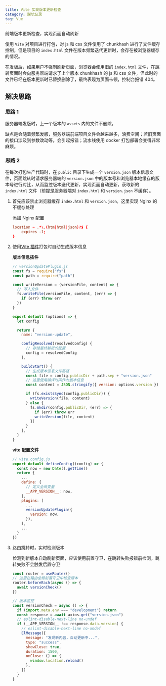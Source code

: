 ```yaml
---
title: Vite 实现版本更新检查
category: 踩坑记录
tag: Vue
---
```


前端版本更新检查，实现页面自动刷新

<!-- more -->

使用 `Vite` 对项目进行打包，对 js 和 css 文件使用了 chunkhash 进行了文件缓存控制，但是项目的 `index.html` 文件在版本频繁迭代更新时，会存在被浏览器缓存的情况。

在发版后，如果用户不强制刷新页面，浏览器会使用旧的 `index.html` 文件，在跳转页面时会向服务器端请求了上个版本 chunkhash 的 js 和 css 文件，但此时的文件已经在版本更新时已替换删除了，最终表现为页面卡顿，控制台报错 404。

## 解决思路

### 思路 1

服务器端发版时，上一个版本的 `assets` 内的文件不删除。

缺点是会随着频繁发版，服务器端前端项目文件会越来越多，浪费空间；若旧页面的接口涉及到参数改动等，会引起报错；流水线使用 docker 打包部署会变得非常麻烦。

### 思路 2

在每次打包生产代码时，在 `public` 目录下生成一个 `version.json` 版本信息文件，页面跳转时请求服务器端的 `version.json` 中的版本号和浏览器本地缓存的版本号进行对比，从而监控版本迭代更新，实现页面自动更新，获取新的 `index.html` 文件（前提是服务器端对 `index.html` 和 `version.json` 不缓存）。

1. 首先应该禁止浏览器缓存 `index.html` 和 `version.json`，这里实现 Nginx 的不缓存处理

   添加 Nginx 配置

   ```conf
   location ~ .*\.(htm|html|json)?$ {
       expires -1;
   }
   ```

2. 使用[Vite 插件](https://vitejs.cn/guide/api-plugin.html)打包时自动生成版本信息

   **版本信息插件**

   ```javascript
   // versionUpdatePlugin.js
   const fs = require("fs")
   const path = require("path")

   const writeVersion = (versionFile, content) => {
     // 写入文件
     fs.writeFile(versionFile, content, (err) => {
       if (err) throw err
     })
   }

   export default (options) => {
     let config

     return {
       name: "version-update",

       configResolved(resolvedConfig) {
         // 存储最终解析的配置
         config = resolvedConfig
       },

       buildStart() {
         // 生成版本信息文件路径
         const file = config.publicDir + path.sep + "version.json"
         // 这里使用编译时间作为版本信息
         const content = JSON.stringify({ version: options.version })

         if (fs.existsSync(config.publicDir)) {
           writeVersion(file, content)
         } else {
           fs.mkdir(config.publicDir, (err) => {
             if (err) throw err
             writeVersion(file, content)
           })
         }
       },
     }
   }
   ```

   **vite 配置文件**

   ```javascript
   // vite.config.js
   export default defineConfig((config) => {
     const now = new Date().getTime()
     return {
       ...
       define: {
         // 定义全局变量
         __APP_VERSION__: now,
       },
       plugins: [
         ...
         versionUpdatePlugin({
           version: now,
         }),
       ],
       ...
     }
   })
   ```

3. 路由跳转时，实时检测版本

   检测到新版本自动刷新页面，应该使用前置守卫，在跳转失败报错前检测，跳转失败不会触发后置守卫

   ```javascript
   const router = useRouter()
   // 这里在路由全局前置守卫中检查版本
   router.beforeEach(async () => {
     await versionCheck()
   })

   // 版本监控
   const versionCheck = async () => {
     if (import.meta.env === "development") return
     const response = await axios.get("version.json")
     // eslint-disable-next-line no-undef
     if (__APP_VERSION__ !== response.data.version) {
       // eslint-disable-next-line no-undef
       ElMessage({
         message: "发现新内容，自动更新中...",
         type: "success",
         showClose: true,
         duration: 1500,
         onClose: () => {
           window.location.reload()
         },
       })
     }
   }
   ```
